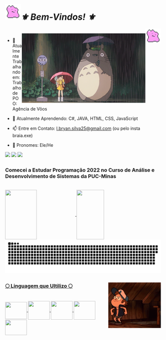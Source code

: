 <img align="left" src="./src/ditto.gif" width="50"> <h1> *_⚜ Bem-Vindos! ⚜_* </h1> <img align="right" src="./src/ditto.gif" width="50">

<br>

<img align="right" alt="" src="./src/totoro.gif" width="400">

- 🔭 Atualmente Trabalhando em: Trabalho de POO: Agência de Võos
  
  
- 🌱 Atualmente Aprendendo: C#, JAVA, HTML, CSS, JavaScript
  
 
- 📫 Entre em Contato: l.bryan.silva25@gmail.com (ou pelo insta braia.exe)
  
 
- 🦇 Pronomes: Ele/He

<div>
  <a href="https://www.linkedin.com/in/lucas-bryan-quintas/ target="_blank"><img src="https://img.shields.io/badge/-LinkedIn-000?style=for-the-badge&logo=linkedin&logoColor=0072b1&color:FFF" target="_blank"></a>
  <a href="https://www.instagram.com/braia.exe/" target="_blank"><img src="https://img.shields.io/badge/-Instagram-000?style=for-the-badge&logo=instagram&logoColor= &color:FFF" target="_blank"></a>
  <a href="https://twitch.tv/batetacolada/" target="_blank"><img src="https://img.shields.io/badge/-Twitch-000?style=for-the-badge&logo=twitch&logoColor=9146FF&color:FFF" target="_blank"></a>
</div>

##

### Comecei a Estudar Programação 2022 no Curso de Análise e Desenvolvimento de Sistemas da PUC-Minas

 <div><br>
  <a href="https://github.com/BryanQuintas">
  <img height="160em" width="45%" align="center" src="https://github-readme-stats.vercel.app/api?username=BryanQuintas&show_icons=true&theme=neon&include_all_commits=true&count_private=true"/>
  <img height="160em" width="42%" align="center" src="https://github-readme-stats.vercel.app/api/top-langs/?username=BryanQuintas&layout=compact&langs_count=6&theme=neon"/>
  </div>

<picture align="center">
  <source media="(prefers-color-scheme: dark)" srcset="https://raw.githubusercontent.com/BryanQuintas/BryanQuintas/output/github-contribution-grid-snake-dark.svg">
  <img align="center" alt="github contribution grid snake animation" src="https://raw.githubusercontent.com/BryanQuintas/BryanQuintas/output/github-contribution-grid-snake.svg">
</picture>
   
##

<img align="right" vertical-align="middle" src="./src/dipper-fall.gif" width="170">

### 🌕 Linguagem que Ultilizo 🌕

<div style="display: inline_block"><br>
  <img align="center" height="55" width="70" src="https://cdn.jsdelivr.net/gh/devicons/devicon@latest/icons/csharp/csharp-original.svg" />
  <img align="center" height="60" width="70" src="https://cdn.jsdelivr.net/gh/devicons/devicon@latest/icons/java/java-original.svg" />
  <img align="center" height="60" width="70" src="https://cdn.jsdelivr.net/gh/devicons/devicon@latest/icons/html5/html5-original-wordmark.svg" />
  <img align="center" height="60" width="70" src="https://cdn.jsdelivr.net/gh/devicons/devicon@latest/icons/css3/css3-original-wordmark.svg" />
  <img align="center" height="50" width="70" src="https://cdn.jsdelivr.net/gh/devicons/devicon@latest/icons/javascript/javascript-plain.svg" />
</div>

##


<!-- 👯 I’m looking to collaborate on ...
- 🤔 I’m looking for help with ...
- 💬 Ask me about ...
-->
